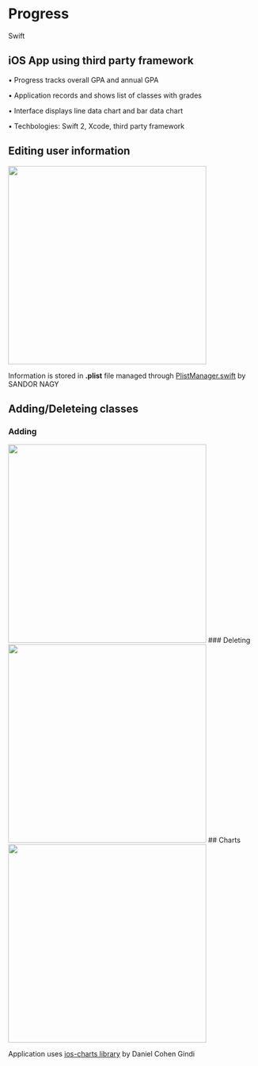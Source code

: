 # Progress
Swift

## iOS App using third party framework

•	Progress tracks overall GPA and annual GPA

•	Application records and shows list of classes with grades

•	Interface displays line data chart and bar data chart

•	Techbologies: Swift 2, Xcode, third party framework

## Editing user information
<img src="https://cl.ly/h80T/addinfo.gif" width="400">

Information is stored in **.plist** file managed through [PlistManager.swift](http://rebeloper.com/read-write-plist-file-swift/)  by SANDOR NAGY
## Adding/Deleteing classes
### Adding
<img src="https://cl.ly/h80T/addinfo.gif" width="400">
### Deleting

<img src="https://cl.ly/h868/delet.gif" width="400">
## Charts
<img src="https://cl.ly/h8dn/chart.png" width="400">

Application uses [ios-charts library](https://github.com/danielgindi/Charts) by Daniel Cohen Gindi

